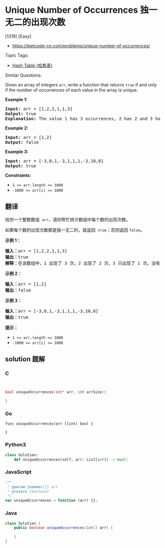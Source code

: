 # Unique Number of Occurrences 独一无二的出现次数

[1319] [Easy]

- https://leetcode-cn.com/problems/unique-number-of-occurrences/

Topic Tags:

- [Hash Table (哈希表)](https://leetcode-cn.com/tag/hash-table/)

Similar Questions:

Given an array of integers `arr`, write a function that returns `true` if and only if the number of occurrences of each value in the array is unique.

**Example 1:**

<pre><strong>Input:</strong> arr = [1,2,2,1,1,3]
<strong>Output:</strong> true
<strong>Explanation:</strong>&nbsp;The value 1 has 3 occurrences, 2 has 2 and 3 has 1. No two values have the same number of occurrences.</pre>

**Example 2:**

<pre><strong>Input:</strong> arr = [1,2]
<strong>Output:</strong> false
</pre>

**Example 3:**

<pre><strong>Input:</strong> arr = [-3,0,1,-3,1,1,1,-3,10,0]
<strong>Output:</strong> true
</pre>

**Constraints:**

- `1 <= arr.length <= 1000`
- `-1000 <= arr[i] <= 1000`

## 翻译

给你一个整数数组  `arr`，请你帮忙统计数组中每个数的出现次数。

如果每个数的出现次数都是独一无二的，就返回  `true`；否则返回 `false`。

**示例 1：**

<pre><strong>输入：</strong>arr = [1,2,2,1,1,3]
<strong>输出：</strong>true
<strong>解释：</strong>在该数组中，1 出现了 3 次，2 出现了 2 次，3 只出现了 1 次。没有两个数的出现次数相同。</pre>

**示例 2：**

<pre><strong>输入：</strong>arr = [1,2]
<strong>输出：</strong>false
</pre>

**示例 3：**

<pre><strong>输入：</strong>arr = [-3,0,1,-3,1,1,1,-3,10,0]
<strong>输出：</strong>true
</pre>

**提示：**

- `1 <= arr.length <= 1000`
- `-1000 <= arr[i] <= 1000`

## solution 题解

### C

```c


bool uniqueOccurrences(int* arr, int arrSize){

}


```

### Go

```golang
func uniqueOccurrences(arr []int) bool {

}
```

### Python3

```python
class Solution:
    def uniqueOccurrences(self, arr: List[int]) -> bool:

```

### JavaScript

```javascript
/**
 * @param {number[]} arr
 * @return {boolean}
 */
var uniqueOccurrences = function (arr) {};
```

### Java

```java
class Solution {
    public boolean uniqueOccurrences(int[] arr) {

    }
}
```
